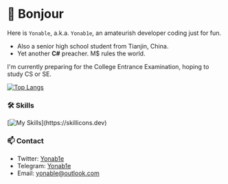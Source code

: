 # 🎉 Bonjour
Here is `Yonable`, a.k.a. `Yonab1e`, an amateurish developer coding just for fun.
 
- Also a senior high school student from Tianjin, China. 
- Yet another **C#** preacher. M$ rules the world.

I'm currently preparing for the College Entrance Examination, hoping to study CS or SE. 

[![Top Langs](https://github-readme-stats.vercel.app/api/top-langs/?username=Yonable&layout=compact&hide=html&title_color=CC88BB&text_color=885566&bg_color=20,F2FBFF,E6F8FF,FFE6EB,FFF2F5)](https://github.com/anuraghazra/github-readme-stats)

### 🛠️ Skills

[![My Skills](https://skillicons.dev/icons?i=cs,dotnet,kotlin,nim,visualstudio,vscode,)](https://skillicons.dev)

### 📫 Contact

- Twitter: [Yonab1e](https://twitter.com/Yonab1e)
- Telegram: [Yonab1e](https://t.me/Yonab1e)
- Email: yonable@outlook.com
